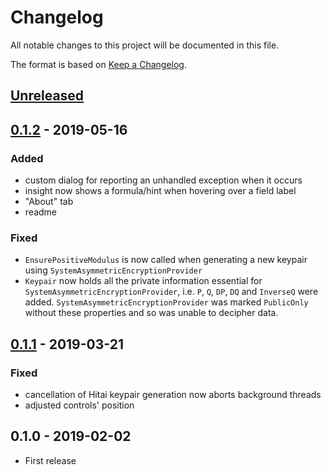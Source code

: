 # Changelog
All notable changes to this project will be documented in this file.

The format is based on [Keep a Changelog](https://keepachangelog.com/en/1.0.0/).

## [Unreleased]

## [0.1.2] - 2019-05-16
### Added
- custom dialog for reporting an unhandled exception when it occurs
- insight now shows a formula/hint when hovering over a field label
- "About" tab
- readme
### Fixed
- `EnsurePositiveModulus` is now called when generating a new keypair using
`SystemAsymmetricEncryptionProvider`
- `Keypair` now holds all the private information essential for
`SystemAsymmetricEncryptionProvider`, i.e. `P`, `Q`, `DP`, `DQ` and `InverseQ`
were added. `SystemAsymmetricEncryptionProvider` was marked `PublicOnly` without
these properties and so was unable to decipher data.

## [0.1.1] - 2019-03-21
### Fixed
- cancellation of Hitai keypair generation now aborts background threads
- adjusted controls' position

## 0.1.0 - 2019-02-02
- First release

[Unreleased]: https://github.com/sorashi/hitai/compare/v0.1.2...HEAD
[0.1.2]: https://github.com/sorashi/hitai/compare/v0.1.1...v0.1.2
[0.1.1]: https://github.com/sorashi/hitai/compare/v0.1.0...v0.1.1
